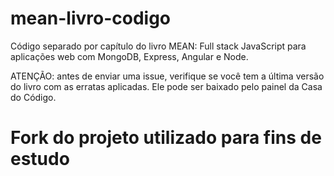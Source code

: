 ﻿# mean-livro-codigo

Código separado por capítulo do livro MEAN: Full stack JavaScript para aplicações web com MongoDB, Express, Angular e Node.

ATENÇÃO: antes de enviar uma issue, verifique se você tem a última versão do livro com as erratas aplicadas. Ele pode ser baixado pelo painel da Casa do Código.

<h1> Fork do projeto utilizado para fins de estudo </h1>

